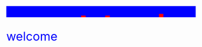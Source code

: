 <style>
  .redtext{
  color:red;
  }
  .bluetext{
  color:blue;
  }
  
  h{
  font-size:128px;
  font-family:Monospace;
  }
  p{
  font-size:32px;
  }
  

</style>
<marquee  direction="right" height="30" scrollamount="5" behavior="alternate" bgcolor="blue"><h class="redtext">Dwayne Wade</h></marquee>
<p class="bluetext">welcome</p>
